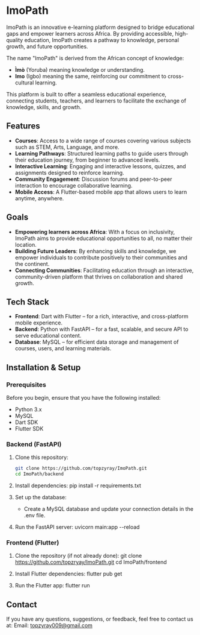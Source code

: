 # ImoPath

ImoPath is an innovative e-learning platform designed to bridge educational gaps and empower learners across Africa. By providing accessible, high-quality education, ImoPath creates a pathway to knowledge, personal growth, and future opportunities.

The name "ImoPath" is derived from the African concept of knowledge:
- **Ìmò** (Yoruba) meaning knowledge or understanding.
- **Imo** (Igbo) meaning the same, reinforcing our commitment to cross-cultural learning.

This platform is built to offer a seamless educational experience, connecting students, teachers, and learners to facilitate the exchange of knowledge, skills, and growth.

## Features

- **Courses**: Access to a wide range of courses covering various subjects such as STEM, Arts, Language, and more.
- **Learning Pathways**: Structured learning paths to guide users through their education journey, from beginner to advanced levels.
- **Interactive Learning**: Engaging and interactive lessons, quizzes, and assignments designed to reinforce learning.
- **Community Engagement**: Discussion forums and peer-to-peer interaction to encourage collaborative learning.
- **Mobile Access**: A Flutter-based mobile app that allows users to learn anytime, anywhere.

## Goals

- **Empowering learners across Africa**: With a focus on inclusivity, ImoPath aims to provide educational opportunities to all, no matter their location.
- **Building Future Leaders**: By enhancing skills and knowledge, we empower individuals to contribute positively to their communities and the continent.
- **Connecting Communities**: Facilitating education through an interactive, community-driven platform that thrives on collaboration and shared growth.

## Tech Stack

- **Frontend**: Dart with Flutter – for a rich, interactive, and cross-platform mobile experience.
- **Backend**: Python with FastAPI – for a fast, scalable, and secure API to serve educational content.
- **Database**: MySQL – for efficient data storage and management of courses, users, and learning materials.

## Installation & Setup

### Prerequisites
Before you begin, ensure that you have the following installed:
- Python 3.x
- MySQL
- Dart SDK
- Flutter SDK

### Backend (FastAPI)
1. Clone this repository:
   ```bash
   git clone https://github.com/topzyray/ImoPath.git
   cd ImoPath/backend

2. Install dependencies:
    pip install -r requirements.txt

3. Set up the database:
    * Create a MySQL database and update your connection details in the .env file.

4. Run the FastAPI server:
    uvicorn main:app --reload

### Frontend (Flutter)
1. Clone the repository (if not already done):
    git clone https://github.com/topzryay/ImoPath.git
    cd ImoPath/frontend

2. Install Flutter dependencies:
    flutter pub get

3. Run the Flutter app:
    flutter run

##  Contact

If you have any questions, suggestions, or feedback, feel free to contact us at:
Email: topzyray009@gmail.com